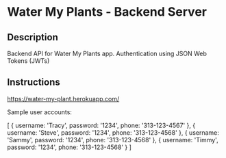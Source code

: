 # Water My Plants - Backend Server

## Description

Backend API for Water My Plants app. Authentication using JSON Web Tokens (JWTs)

## Instructions


https://water-my-plant.herokuapp.com/

Sample user accounts:

[
        {
         username: 'Tracy', 
         password: '1234',
         phone: '313-123-4567'
        },
        {
         username: 'Steve', 
         password: '1234',
         phone: '313-123-4568'
        },
        {
         username: 'Sammy', 
         password: '1234',
         phone: '313-123-4568'
        },
        {
          username: 'Timmy', 
          password: '1234',
          phone: '313-123-4568'
         }
      ]